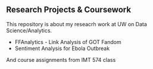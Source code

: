 ## Research Projects & Coursework

This repository is about my reseacrh work at UW on Data Science/Analytics.
- FFAnalytics - Link Analysis of GOT Fandom
- Sentiment Analysis for Ebola Outbreak
  
And course assignments from IMT 574 class
